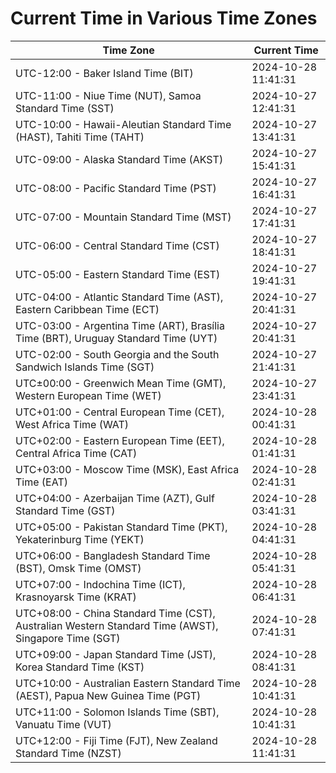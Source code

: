 # Current Time in Various Time Zones

| Time Zone | Current Time |
|-----------|--------------|
| UTC-12:00 - Baker Island Time (BIT) | 2024-10-28 11:41:31 |
| UTC-11:00 - Niue Time (NUT), Samoa Standard Time (SST) | 2024-10-27 12:41:31 |
| UTC-10:00 - Hawaii-Aleutian Standard Time (HAST), Tahiti Time (TAHT) | 2024-10-27 13:41:31 |
| UTC-09:00 - Alaska Standard Time (AKST) | 2024-10-27 15:41:31 |
| UTC-08:00 - Pacific Standard Time (PST) | 2024-10-27 16:41:31 |
| UTC-07:00 - Mountain Standard Time (MST) | 2024-10-27 17:41:31 |
| UTC-06:00 - Central Standard Time (CST) | 2024-10-27 18:41:31 |
| UTC-05:00 - Eastern Standard Time (EST) | 2024-10-27 19:41:31 |
| UTC-04:00 - Atlantic Standard Time (AST), Eastern Caribbean Time (ECT) | 2024-10-27 20:41:31 |
| UTC-03:00 - Argentina Time (ART), Brasília Time (BRT), Uruguay Standard Time (UYT) | 2024-10-27 20:41:31 |
| UTC-02:00 - South Georgia and the South Sandwich Islands Time (SGT) | 2024-10-27 21:41:31 |
| UTC±00:00 - Greenwich Mean Time (GMT), Western European Time (WET) | 2024-10-27 23:41:31 |
| UTC+01:00 - Central European Time (CET), West Africa Time (WAT) | 2024-10-28 00:41:31 |
| UTC+02:00 - Eastern European Time (EET), Central Africa Time (CAT) | 2024-10-28 01:41:31 |
| UTC+03:00 - Moscow Time (MSK), East Africa Time (EAT) | 2024-10-28 02:41:31 |
| UTC+04:00 - Azerbaijan Time (AZT), Gulf Standard Time (GST) | 2024-10-28 03:41:31 |
| UTC+05:00 - Pakistan Standard Time (PKT), Yekaterinburg Time (YEKT) | 2024-10-28 04:41:31 |
| UTC+06:00 - Bangladesh Standard Time (BST), Omsk Time (OMST) | 2024-10-28 05:41:31 |
| UTC+07:00 - Indochina Time (ICT), Krasnoyarsk Time (KRAT) | 2024-10-28 06:41:31 |
| UTC+08:00 - China Standard Time (CST), Australian Western Standard Time (AWST), Singapore Time (SGT) | 2024-10-28 07:41:31 |
| UTC+09:00 - Japan Standard Time (JST), Korea Standard Time (KST) | 2024-10-28 08:41:31 |
| UTC+10:00 - Australian Eastern Standard Time (AEST), Papua New Guinea Time (PGT) | 2024-10-28 10:41:31 |
| UTC+11:00 - Solomon Islands Time (SBT), Vanuatu Time (VUT) | 2024-10-28 10:41:31 |
| UTC+12:00 - Fiji Time (FJT), New Zealand Standard Time (NZST) | 2024-10-28 11:41:31 |
